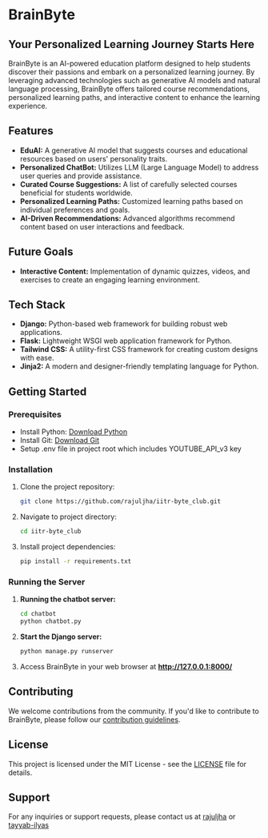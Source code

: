# BrainByte 
## Your Personalized Learning Journey Starts Here

BrainByte is an AI-powered education platform designed to help students discover their passions and embark on a personalized learning journey. By leveraging advanced technologies such as generative AI models and natural language processing, BrainByte offers tailored course recommendations, personalized learning paths, and interactive content to enhance the learning experience.

## Features

- **EduAI:** A generative AI model that suggests courses and educational resources based on users' personality traits.
- **Personalized ChatBot:** Utilizes LLM (Large Language Model) to address user queries and provide assistance.
- **Curated Course Suggestions:** A list of carefully selected courses beneficial for students worldwide.
- **Personalized Learning Paths:** Customized learning paths based on individual preferences and goals.
- **AI-Driven Recommendations:** Advanced algorithms recommend content based on user interactions and feedback.

## Future Goals

- **Interactive Content:** Implementation of dynamic quizzes, videos, and exercises to create an engaging learning environment.

## Tech Stack

- **Django:** Python-based web framework for building robust web applications.
- **Flask:** Lightweight WSGI web application framework for Python.
- **Tailwind CSS:** A utility-first CSS framework for creating custom designs with ease.
- **Jinja2:** A modern and designer-friendly templating language for Python.

## Getting Started
<!--  -->
### Prerequisites

- Install Python: [Download Python](https://www.python.org/downloads/)
- Install Git: [Download Git](https://git-scm.com/downloads)
- Setup .env file in project root which includes YOUTUBE_API_v3 key

### Installation

1. Clone the project repository:
   ```bash
   git clone https://github.com/rajuljha/iitr-byte_club.git

2. Navigate to project directory:
    ```bash
    cd iitr-byte_club

3. Install project dependencies:
    ```bash
    pip install -r requirements.txt

### Running the Server
1. **Running the chatbot server:**
    ```bash
    cd chatbot
    python chatbot.py

2. **Start the Django server:**
    ```bash
    python manage.py runserver

3. Access BrainByte in your web browser at **http://127.0.0.1:8000/**

## Contributing

We welcome contributions from the community. If you'd like to contribute to BrainByte, please follow our [contribution guidelines](CONTRIBUTING.md).

## License

This project is licensed under the MIT License - see the [LICENSE](LICENSE) file for details.

## Support

For any inquiries or support requests, please contact us at [rajuljha](https://github.com/rajuljha) or [tayyab-ilyas](https://github.com/tayyab-ilyas)
